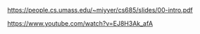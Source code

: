 https://people.cs.umass.edu/~miyyer/cs685/slides/00-intro.pdf

https://www.youtube.com/watch?v=EJ8H3Ak_afA